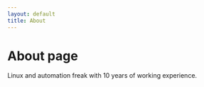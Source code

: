 ```yaml
---
layout: default
title: About
---
```

# About page

Linux and automation freak with 10 years of working experience.
